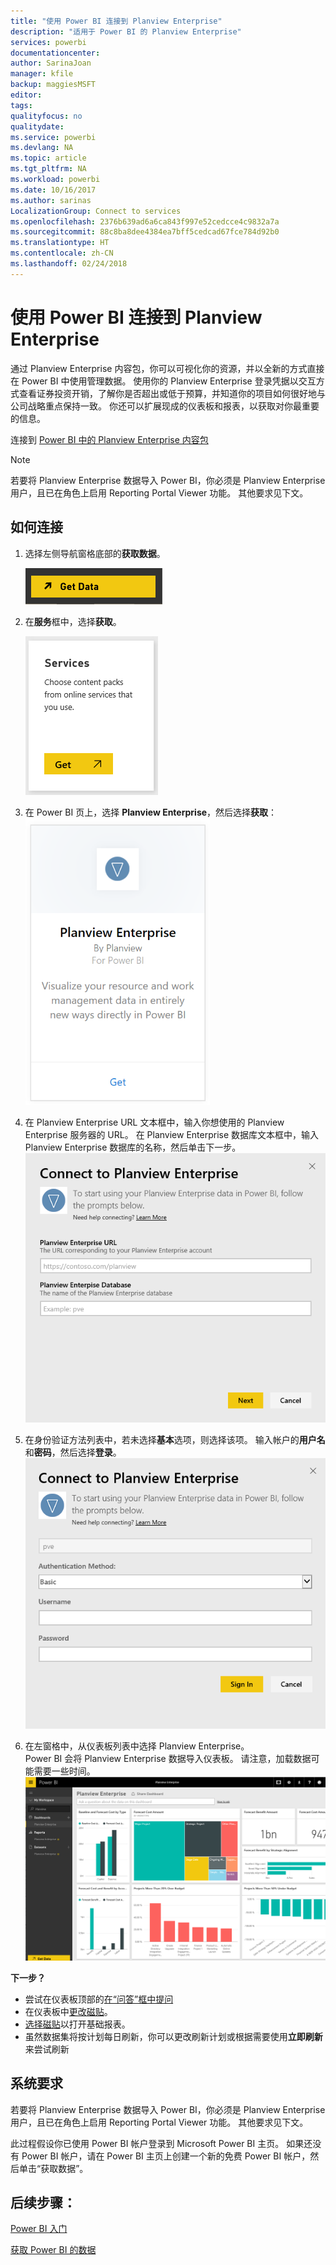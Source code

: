 ```yaml
---
title: "使用 Power BI 连接到 Planview Enterprise"
description: "适用于 Power BI 的 Planview Enterprise"
services: powerbi
documentationcenter: 
author: SarinaJoan
manager: kfile
backup: maggiesMSFT
editor: 
tags: 
qualityfocus: no
qualitydate: 
ms.service: powerbi
ms.devlang: NA
ms.topic: article
ms.tgt_pltfrm: NA
ms.workload: powerbi
ms.date: 10/16/2017
ms.author: sarinas
LocalizationGroup: Connect to services
ms.openlocfilehash: 2376b639ad6a6ca843f997e52cedcce4c9832a7a
ms.sourcegitcommit: 88c8ba8dee4384ea7bff5cedcad67fce784d92b0
ms.translationtype: HT
ms.contentlocale: zh-CN
ms.lasthandoff: 02/24/2018
---
```

# <a name="connect-to-planview-enterprise-with-power-bi"></a>使用 Power BI 连接到 Planview Enterprise
通过 Planview Enterprise 内容包，你可以可视化你的资源，并以全新的方式直接在 Power BI 中使用管理数据。 使用你的 Planview Enterprise 登录凭据以交互方式查看证券投资开销，了解你是否超出或低于预算，并知道你的项目如何很好地与公司战略重点保持一致。 你还可以扩展现成的仪表板和报表，以获取对你最重要的信息。

连接到 [Power BI 中的 Planview Enterprise 内容包](https://app.powerbi.com/getdata/services/planview-enterprise)

>[!NOTE]
>若要将 Planview Enterprise 数据导入 Power BI，你必须是 Planview Enterprise 用户，且已在角色上启用 Reporting Portal Viewer 功能。 其他要求见下文。

## <a name="how-to-connect"></a>如何连接
1. 选择左侧导航窗格底部的**获取数据**。
   
    ![](media/service-connect-to-planview/get.png)
2. 在**服务**框中，选择**获取**。
   
    ![](media/service-connect-to-planview/services.png)
3. 在 Power BI 页上，选择 **Planview Enterprise**，然后选择**获取**：  
    ![](media/service-connect-to-planview/planview.png)
4. 在 Planview Enterprise URL 文本框中，输入你想使用的 Planview Enterprise 服务器的 URL。 在 Planview Enterprise 数据库文本框中，输入 Planview Enterprise 数据库的名称，然后单击下一步。  
    ![](media/service-connect-to-planview/params.png)
5. 在身份验证方法列表中，若未选择**基本**选项，则选择该项。 输入帐户的**用户名**和**密码**，然后选择**登录**。  
   ![](media/service-connect-to-planview/creds.png)
6. 在左窗格中，从仪表板列表中选择 Planview Enterprise。  
     Power BI 会将 Planview Enterprise 数据导入仪表板。 请注意，加载数据可能需要一些时间。  
    ![](media/service-connect-to-planview/dashboard.png)

**下一步？**

* 尝试在仪表板顶部的[在“问答”框中提问](power-bi-q-and-a.md)
* 在仪表板中[更改磁贴](service-dashboard-edit-tile.md)。
* [选择磁贴](service-dashboard-tiles.md)以打开基础报表。
* 虽然数据集将按计划每日刷新，你可以更改刷新计划或根据需要使用**立即刷新**来尝试刷新

## <a name="system-requirements"></a>系统要求
若要将 Planview Enterprise 数据导入 Power BI，你必须是 Planview Enterprise 用户，且已在角色上启用 Reporting Portal Viewer 功能。 其他要求见下文。

此过程假设你已使用 Power BI 帐户登录到 Microsoft Power BI 主页。 如果还没有 Power BI 帐户，请在 Power BI 主页上创建一个新的免费 Power BI 帐户，然后单击“获取数据”。

## <a name="next-steps"></a>后续步骤：

[Power BI 入门](service-get-started.md)

[获取 Power BI 的数据](service-get-data.md)